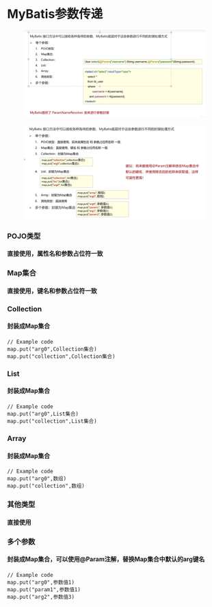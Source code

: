# MyBatis参数传递

<figure><img src="../.gitbook/assets/image (27) (1).png" alt=""><figcaption></figcaption></figure>

<figure><img src="../.gitbook/assets/image (1) (9).png" alt=""><figcaption></figcaption></figure>

### POJO类型

#### 直接使用，属性名和参数占位符一致

### Map集合

#### 直接使用，键名和参数占位符一致

### Collection

#### 封装成Map集合

```
// Example code
map.put("arg0",Collection集合)
map.put("collection",Collection集合)
```

### List

#### 封装成Map集合

```
// Example code
map.put("arg0",List集合)
map.put("collection",List集合)
```

### Array

#### 封装成Map集合

```
// Example code
map.put("arg0",数组)
map.put("collection",数组)
```

### 其他类型

#### 直接使用

### 多个参数

#### 封装成Map集合，可以使用@Param注解，替换Map集合中默认的arg键名

```
// Example code
map.put("arg0",参数值1)
map.put("param1",参数值1)
map.put("arg2",参数值3)
```
